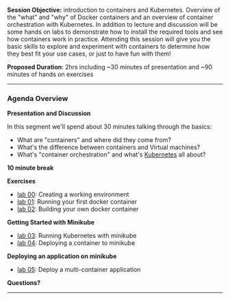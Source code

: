 

**Session Objective:**  introduction to containers and Kubernetes. Overview of the "what" and "why" of Docker containers and an overview of container orchestration with Kubernetes. In addition to lecture and discussion will be some hands on labs to demonstrate how to install the required tools and see how containers work in practice. Attending this session will give you the basic skills to explore and experiment with containers to determine how they best fit your use cases, or just to have fun with them!

**Proposed Duration**: 2hrs including ~30 minutes of presentation and ~90 minutes of hands on exercises

---

### Agenda Overview

**Presentation and Discussion**

In this segment we'll spend about 30 minutes talking through the basics:
- What are "containers" and where did they come from?
- What's the difference between containers and Virtual machines?
- What's "container orchestration" and what's [Kubernetes](https://kubernetes.io/) all about?

**10 minute break**

**Exercises**

- [lab 00](lab00/README.md): Creating a working environment
- [lab 01](lab01/README.md): Running your first docker container
- [lab 02](lab02/README.md): Building your own docker container

**Getting Started with Minikube**

- [lab 03](lab03/README.md): Running Kubernetes with minikube
- [lab 04](lab04/README.md): Deploying a container to minikube

**Deploying an application on minikube**

- [lab 05](lab05/README.md): Deploy a multi-container application

**Questions?**

---
